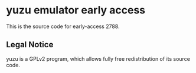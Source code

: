 yuzu emulator early access
=============

This is the source code for early-access 2788.

## Legal Notice

yuzu is a GPLv2 program, which allows fully free redistribution of its source code.